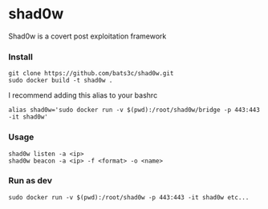 # shad0w

Shad0w is a covert post exploitation framework

### Install

    git clone https://github.com/bats3c/shad0w.git
    sudo docker build -t shad0w .

I recommend adding this alias to your bashrc

    alias shad0w='sudo docker run -v $(pwd):/root/shad0w/bridge -p 443:443 -it shad0w'

### Usage

    shad0w listen -a <ip>
    shad0w beacon -a <ip> -f <format> -o <name>

### Run as dev

    sudo docker run -v $(pwd):/root/shad0w -p 443:443 -it shad0w etc...